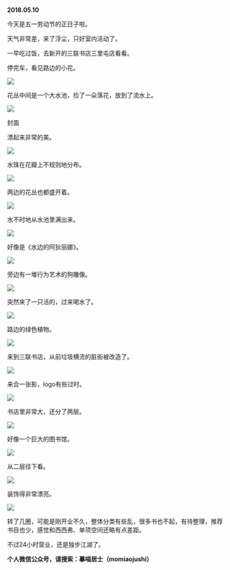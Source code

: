 
          
            
**2018.05.10**

今天是五一劳动节的正日子啦。

天气非常差，来了浮尘，只好室内活动了。

一早吃过饭，去新开的三联书店三里屯店看看。

停完车，看见路边的小花。




![](//upload-images.jianshu.io/upload_images/51001-2f8f2b03547f8871.jpg)




花丛中间是一个大水池，捡了一朵落花，放到了流水上。




![](//upload-images.jianshu.io/upload_images/51001-8eb7c9a59643bf08.jpg)

封面


漂起来非常的美。




![](//upload-images.jianshu.io/upload_images/51001-dca22e425a5d3ab4.jpg)




水珠在花瓣上不规则地分布。




![](//upload-images.jianshu.io/upload_images/51001-f3ced67086dedc10.jpg)




两边的花丛也都盛开着。




![](//upload-images.jianshu.io/upload_images/51001-3c0ef47bd38f8349.jpg)




水不时地从水池里满出来。




![](//upload-images.jianshu.io/upload_images/51001-4fd2ee52be327db4.jpg)




好像是《水边的阿狄丽娜》。




![](//upload-images.jianshu.io/upload_images/51001-1015a83f28d1b586.jpg)




旁边有一堆行为艺术的狗雕像。




![](//upload-images.jianshu.io/upload_images/51001-9cf1cfca83ea608f.jpg)




突然来了一只活的，过来喝水了。




![](//upload-images.jianshu.io/upload_images/51001-cc5133127b615304.jpg)




路边的绿色植物。




![](//upload-images.jianshu.io/upload_images/51001-3929018ac9365deb.jpg)




来到三联书店，从前垃圾横流的脏街被改造了。




![](//upload-images.jianshu.io/upload_images/51001-50589649bd8690fd.jpg)




来合一张影，logo有些过时。




![](//upload-images.jianshu.io/upload_images/51001-ee7d71c7ab52c7f5.jpg)




书店里非常大，还分了两层。




![](//upload-images.jianshu.io/upload_images/51001-9218cf984b61023e.jpg)




好像一个巨大的图书馆。




![](//upload-images.jianshu.io/upload_images/51001-4021c0944372ae2a.jpg)




从二层往下看。




![](//upload-images.jianshu.io/upload_images/51001-7bc294c374c5795f.jpg)




装饰得非常漂亮。




![](//upload-images.jianshu.io/upload_images/51001-863dfdd6a75a21e1.jpg)




转了几圈，可能是刚开业不久，整体分类有些乱，很多书也不起，有待整理，推荐书目也少，感觉和西西弗、单项空间还略有点差距。

不过24小时营业，还是独步江湖了。


**个人微信公众号，请搜索：摹喵居士（momiaojushi）**

          
        